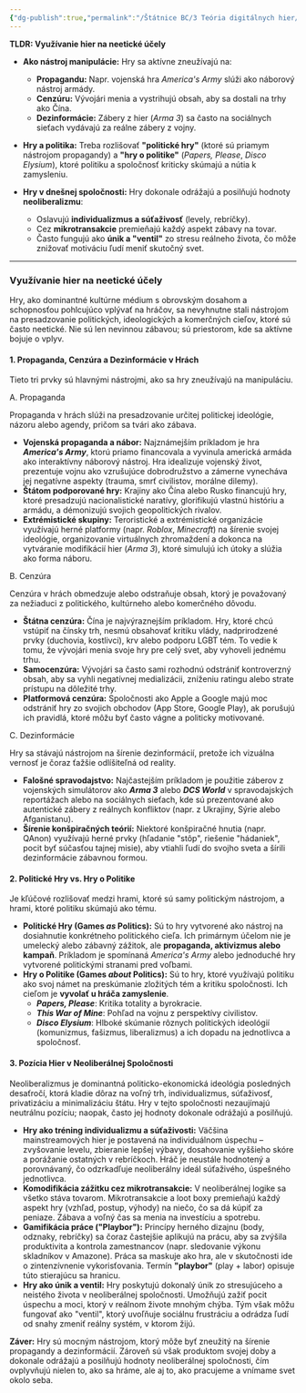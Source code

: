 ```yaml
---
{"dg-publish":true,"permalink":"/Štátnice BC/3 Teória digitálnych hier/07 Využívanie hier na neetické účely/","created":"2025-06-20T14:58:05.266+02:00","updated":"2025-06-28T19:47:39.907+02:00"}
---
```


**TLDR: Využívanie hier na neetické účely**

- **Ako nástroj manipulácie:** Hry sa aktívne zneužívajú na:
    
    - **Propagandu:** Napr. vojenská hra _America's Army_ slúži ako náborový nástroj armády.
    - **Cenzúru:** Vývojári menia a vystrihujú obsah, aby sa dostali na trhy ako Čína.
    - **Dezinformácie:** Zábery z hier (_Arma 3_) sa často na sociálnych sieťach vydávajú za reálne zábery z vojny.
- **Hry a politika:** Treba rozlišovať **"politické hry"** (ktoré sú priamym nástrojom propagandy) a **"hry o politike"** (_Papers, Please_, _Disco Elysium_), ktoré politiku a spoločnosť kriticky skúmajú a nútia k zamysleniu.
    
- **Hry v dnešnej spoločnosti:** Hry dokonale odrážajú a posilňujú hodnoty **neoliberalizmu**:
    
    - Oslavujú **individualizmus a súťaživosť** (levely, rebríčky).
    - Cez **mikrotransakcie** premieňajú každý aspekt zábavy na tovar.
    - Často fungujú ako **únik a "ventil"** zo stresu reálneho života, čo môže znižovať motiváciu ľudí meniť skutočný svet.

---

### **Využívanie hier na neetické účely**

Hry, ako dominantné kultúrne médium s obrovským dosahom a schopnosťou pohlcujúco vplývať na hráčov, sa nevyhnutne stali nástrojom na presadzovanie politických, ideologických a komerčných cieľov, ktoré sú často neetické. Nie sú len nevinnou zábavou; sú priestorom, kde sa aktívne bojuje o vplyv.

#### **1. Propaganda, Cenzúra a Dezinformácie v Hrách**

Tieto tri prvky sú hlavnými nástrojmi, ako sa hry zneužívajú na manipuláciu.

A. Propaganda

Propaganda v hrách slúži na presadzovanie určitej politickej ideológie, názoru alebo agendy, pričom sa tvári ako zábava.

- **Vojenská propaganda a nábor:** Najznámejším príkladom je hra _**America's Army**_, ktorú priamo financovala a vyvinula americká armáda ako interaktívny náborový nástroj. Hra idealizuje vojenský život, prezentuje vojnu ako vzrušujúce dobrodružstvo a zámerne vynecháva jej negatívne aspekty (trauma, smrť civilistov, morálne dilemy).
- **Štátom podporované hry:** Krajiny ako Čína alebo Rusko financujú hry, ktoré presadzujú nacionalistické naratívy, glorifikujú vlastnú históriu a armádu, a démonizujú svojich geopolitických rivalov.
- **Extrémistické skupiny:** Teroristické a extrémistické organizácie využívajú herné platformy (napr. _Roblox_, _Minecraft_) na šírenie svojej ideológie, organizovanie virtuálnych zhromaždení a dokonca na vytváranie modifikácií hier (_Arma 3_), ktoré simulujú ich útoky a slúžia ako forma náboru.

B. Cenzúra

Cenzúra v hrách obmedzuje alebo odstraňuje obsah, ktorý je považovaný za nežiaduci z politického, kultúrneho alebo komerčného dôvodu.

- **Štátna cenzúra:** Čína je najvýraznejším príkladom. Hry, ktoré chcú vstúpiť na čínsky trh, nesmú obsahovať kritiku vlády, nadprirodzené prvky (duchovia, kostlivci), krv alebo podporu LGBT tém. To vedie k tomu, že vývojári menia svoje hry pre celý svet, aby vyhoveli jednému trhu.
- **Samocenzúra:** Vývojári sa často sami rozhodnú odstrániť kontroverzný obsah, aby sa vyhli negatívnej medializácii, zníženiu ratingu alebo strate prístupu na dôležité trhy.
- **Platformová cenzúra:** Spoločnosti ako Apple a Google majú moc odstrániť hry zo svojich obchodov (App Store, Google Play), ak porušujú ich pravidlá, ktoré môžu byť často vágne a politicky motivované.

C. Dezinformácie

Hry sa stávajú nástrojom na šírenie dezinformácií, pretože ich vizuálna vernosť je čoraz ťažšie odlíšiteľná od reality.

- **Falošné spravodajstvo:** Najčastejším príkladom je použitie záberov z vojenských simulátorov ako _**Arma 3**_ alebo _**DCS World**_ v spravodajských reportážach alebo na sociálnych sieťach, kde sú prezentované ako autentické zábery z reálnych konfliktov (napr. z Ukrajiny, Sýrie alebo Afganistanu).
- **Šírenie konšpiračných teórií:** Niektoré konšpiračné hnutia (napr. QAnon) využívajú herné prvky (hľadanie "stôp", riešenie "hádaniek", pocit byť súčasťou tajnej misie), aby vtiahli ľudí do svojho sveta a šírili dezinformácie zábavnou formou.

#### **2. Politické Hry vs. Hry o Politike**

Je kľúčové rozlišovať medzi hrami, ktoré sú samy politickým nástrojom, a hrami, ktoré politiku skúmajú ako tému.

- **Politické Hry (Games _as_ Politics):** Sú to hry vytvorené ako nástroj na dosiahnutie konkrétneho politického cieľa. Ich primárnym účelom nie je umelecký alebo zábavný zážitok, ale **propaganda, aktivizmus alebo kampaň**. Príkladom je spomínaná _America's Army_ alebo jednoduché hry vytvorené politickými stranami pred voľbami.
- **Hry o Politike (Games _about_ Politics):** Sú to hry, ktoré využívajú politiku ako svoj námet na preskúmanie zložitých tém a kritiku spoločnosti. Ich cieľom je **vyvolať u hráča zamyslenie**.
    - _**Papers, Please**_: Kritika totality a byrokracie.
    - _**This War of Mine**_: Pohľad na vojnu z perspektívy civilistov.
    - _**Disco Elysium**_: Hlboké skúmanie rôznych politických ideológií (komunizmus, fašizmus, liberalizmus) a ich dopadu na jednotlivca a spoločnosť.

#### **3. Pozícia Hier v Neoliberálnej Spoločnosti**

Neoliberalizmus je dominantná politicko-ekonomická ideológia posledných desaťročí, ktorá kladie dôraz na voľný trh, individualizmus, súťaživosť, privatizáciu a minimalizáciu štátu. Hry v tejto spoločnosti nezaujímajú neutrálnu pozíciu; naopak, často jej hodnoty dokonale odrážajú a posilňujú.

- **Hry ako tréning individualizmu a súťaživosti:** Väčšina mainstreamových hier je postavená na individuálnom úspechu – zvyšovanie levelu, zbieranie lepšej výbavy, dosahovanie vyššieho skóre a porážanie ostatných v rebríčkoch. Hráč je neustále hodnotený a porovnávaný, čo odzrkadľuje neoliberálny ideál súťaživého, úspešného jednotlivca.
- **Komodifikácia zážitku cez mikrotransakcie:** V neoliberálnej logike sa všetko stáva tovarom. Mikrotransakcie a loot boxy premieňajú každý aspekt hry (vzhľad, postup, výhody) na niečo, čo sa dá kúpiť za peniaze. Zábava a voľný čas sa menia na investíciu a spotrebu.
- **Gamifikácia práce ("Playbor"):** Princípy herného dizajnu (body, odznaky, rebríčky) sa čoraz častejšie aplikujú na prácu, aby sa zvýšila produktivita a kontrola zamestnancov (napr. sledovanie výkonu skladníkov v Amazone). Práca sa maskuje ako hra, ale v skutočnosti ide o zintenzívnenie vykorisťovania. Termín **"playbor"** (play + labor) opisuje túto stierajúcu sa hranicu.
- **Hry ako únik a ventil:** Hry poskytujú dokonalý únik zo stresujúceho a neistého života v neoliberálnej spoločnosti. Umožňujú zažiť pocit úspechu a moci, ktorý v reálnom živote mnohým chýba. Tým však môžu fungovať ako "ventil", ktorý uvoľňuje sociálnu frustráciu a odrádza ľudí od snahy zmeniť reálny systém, v ktorom žijú.

**Záver:** Hry sú mocným nástrojom, ktorý môže byť zneužitý na šírenie propagandy a dezinformácií. Zároveň sú však produktom svojej doby a dokonale odrážajú a posilňujú hodnoty neoliberálnej spoločnosti, čím ovplyvňujú nielen to, ako sa hráme, ale aj to, ako pracujeme a vnímame svet okolo seba.